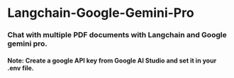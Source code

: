 # Langchain-Google-Gemini-Pro
### Chat with multiple PDF documents with Langchain and Google gemini pro. 


#### Note: Create a google API key from Google AI Studio and set it in your .env file. 
